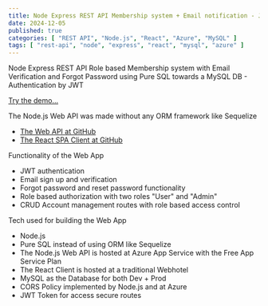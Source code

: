 ```yaml
---
title: Node Express REST API Membership system + Email notification - JWT
date: 2024-12-05
published: true
categories: [ "REST API", "Node.js", "React", "Azure", "MySQL" ]
tags: [ "rest-api", "node", "express", "react", "mysql", "azure" ]
---
```



Node Express REST API Role based Membership system with Email Verification and Forgot Password using Pure SQL towards a MySQL DB - Authentication by JWT


<a href="https://users.persteenolsen.com" target="_blank">Try the demo...</a>

The Node.js Web API was made without any ORM framework like Sequelize

<ul>
<li><a href="https://github.com/persteenolsen/node-express-users-api" target="_blank">The Web API at GitHub</a></li>
<li><a href="https://github.com/persteenolsen/react-spa-users-client" target="_blank">The React SPA Client at GitHub</a></li>
</ul>


<p>Functionality of the Web App</p>
<ul>

<li>JWT authentication</li>
<li>Email sign up and verification</li>
<li>Forgot password and reset password functionality</li>
<li>Role based authorization with two roles "User" and "Admin"</li>
<li>CRUD Account management routes with role based access control</li>


</ul>

<p>Tech used for building the Web App</p>
<ul>
<li>Node.js</li>
<li>Pure SQL instead of using ORM like Sequelize</li>
<li>The Node.js Web API is hosted at Azure App Service with the Free App Service Plan</li>
<li>The React Client is hosted at a traditional Webhotel</li>
<li>MySQL as the Database for both Dev + Prod</li>
<li>CORS Policy implemented by Node.js and at Azure</li>
<li>JWT Token for access secure routes</li>

</ul>



